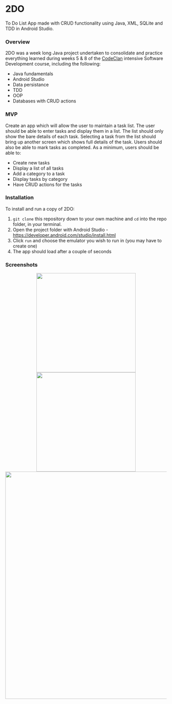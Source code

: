 # 2DO
To Do List App made with CRUD functionality using Java, XML, SQLite and TDD in Android Studio.

### Overview
2DO was a week long Java project undertaken to consolidate and practice everything learned during weeks 5 & 8 of the [CodeClan](https://codeclan.com/) intensive Software Development course, including the following:

- Java fundamentals
- Android Studio
- Data persistance 
- TDD
- OOP
- Databases with CRUD actions

### MVP
Create an app which will allow the user to maintain a task list. The user should be able to enter tasks and display them in a list. The list should only show the bare details of each task. Selecting a task from the list should bring up another screen which shows full details of the task. Users should also be able to mark tasks as completed.
As a minimum, users should be able to:

* Create new tasks
* Display a list of all tasks
* Add a category to a task
* Display tasks by category
* Have CRUD actions for the tasks

### Installation
To install and run a copy of 2DO: 
1. ```git clone``` this repository down to your own machine and ```cd``` into the repo folder, in your terminal.
2. Open the project folder with Android Studio - https://developer.android.com/studio/install.html
3. Click ```run``` and choose the emulator you wish to run in (you may have to create one)
4. The app should load after a couple of seconds


### Screenshots
<p align="center">
<img src="https://i.imgur.com/nqRosrn.png" width="310px"/>
<img src="https://i.imgur.com/8Lvjs01.png" width="310px"/>
<img src="https://i.imgur.com/XDPbRI5.png" width="710px"/>
</p>



